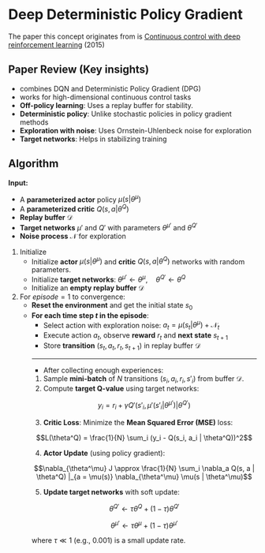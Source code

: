 # Deep Deterministic Policy Gradient
The paper this concept originates from is [Continuous control with deep reinforcement learning](https://arxiv.org/pdf/1509.02971) (2015)

## Paper Review (Key insights)
- combines DQN and Deterministic Policy Gradient (DPG)
- works for high-dimensional continuous control tasks
- **Off-policy learning**: Uses a replay buffer for stability.
- **Deterministic policy**: Unlike stochastic policies in policy gradient methods
- **Exploration with noise**: Uses Ornstein-Uhlenbeck noise for exploration
- **Target networks**: Helps in stabilizing training

## Algorithm
**Input:**  
- A **parameterized actor** policy $\mu(s|\theta^{\mu})$
- A **parameterized critic** $Q(s, a | \theta^Q)$
- **Replay buffer** $\mathcal{D}$
- **Target networks** $\mu'$ and $Q'$ with parameters $\theta^{\mu'}$ and $\theta^{Q'}$
- **Noise process** $\mathcal{N}$ for exploration

1. Initialize
    - Initialize **actor** $\mu(s|\theta^\mu)$ and **critic** $Q(s, a | \theta^Q)$ networks with random parameters.
    - Initialize **target networks**: $\theta^{\mu'} \leftarrow \theta^{\mu}, \quad \theta^{Q'} \leftarrow \theta^{Q}$
    - Initialize an **empty replay buffer** $\mathcal{D}$
2. For $episode=1$ to convergence:
    - **Reset the environment** and get the initial state $s_0$
    - **For each time step $t$ in the episode**:
        - Select action with exploration noise: $a_t = \mu(s_t | \theta^\mu) + \mathcal{N}_t$
        - Execute action $a_t$, observe **reward** $r_t$ and **next state** $s_{t+1}$
        - Store **transition** $(s_t, a_t, r_t, s_{t+1})$ in replay buffer $\mathcal{D}$
        ---
        - After collecting enough experiences:
        1. Sample **mini-batch** of $N$ transitions $(s_i, a_i, r_i, s'_i)$ from buffer $\mathcal{D}$.
        2. Compute **target Q-value** using target networks: 
        ```math
        y_i = r_i + \gamma Q'(s'_i, \mu'(s'_i | \theta^{\mu'}) | \theta^{Q'})
        ```
        3. **Critic Loss**: Minimize the **Mean Squared Error (MSE)** loss: 
        ```math
        L(\theta^Q) = \frac{1}{N} \sum_i (y_i - Q(s_i, a_i | \theta^Q))^2
        ```
        4. **Actor Update** (using policy gradient):
        ```math
        \nabla_{\theta^\mu} J \approx \frac{1}{N} \sum_i \nabla_a Q(s, a | \theta^Q) |_{a = \mu(s)} \nabla_{\theta^\mu} \mu(s | \theta^\mu)
        ```
        5. **Update target networks** with soft update:
        ```math
        \theta^{Q'} \leftarrow \tau \theta^Q + (1 - \tau) \theta^{Q'}
        ```
        ```math
        \theta^{\mu'} \leftarrow \tau \theta^\mu + (1 - \tau) \theta^{\mu'}
        ```
        where $\tau \ll 1$ (e.g., 0.001) is a small update rate.
